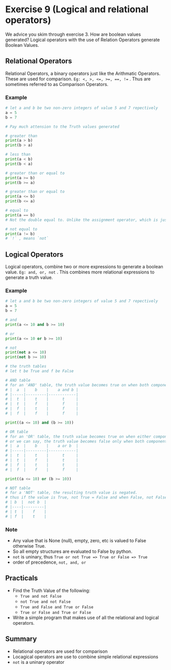# Exercise 9 (Logical and relational operators)
We advice you skim through exercise 3. How are boolean values generated? Logical operators with the use of Relation Operators generate Boolean Values.

## Relational Operators

Relational Operators, a binary operators just like the Arithmatic Operators. These are used for comparison. `Eg: <, >, <=, >=, ==, !=` . Thus are sometimes referred to as Comparison Operators.

### Example

``` python
# let a and b be two non-zero integers of value 5 and 7 repectively
a = 5
b = 7

# Pay much attension to the Truth values generated

# greater than
print(a > b)
print(b > a) 

# less than
print(a < b)
print(b < a) 

# greater than or equal to
print(a >= b)
print(b >= a) 

# greater than or equal to
print(a <= b)
print(b <= a) 

# equal to
print(a == b)
# Not the double equal to. Unlike the assignment operator, which is just a character.

# not equal to
print(a != b)
# `!` , means `not` 
```

## Logical Operators

Logical operators, combine two or more expressions to generate a boolean value. `Eg: and, or, not` . This combines more relational expressions to generate a truth value.

### Example

``` python
# let a and b be two non-zero integers of value 5 and 7 repectively
a = 5
b = 7

# and
print(a <= 10 and b >= 10)

# or
print(a <= 10 or b >= 10)

# not
print(not a <= 10)
print(not b >= 10)

# the truth tables
# let t be True and f be False

# AND table
# for an 'AND' table, the truth value becomes true on when both components are truth.
# |  a  |    b    |    a and b |
# |-----|---------|------------|
# |  t  |    t    |      t     |
# |  t  |    f    |      f     |
# |  f  |    t    |      f     |
# |  f  |    f    |      f     |

print((a <= 10) and (b >= 10))

# OR table
# for an 'OR' table, the truth value becomes true on when either components are truth,
# or we can say, the truth value becomes false only when both components are false.
# |  a  |    b    |    a or b  |
# |-----|---------|------------|
# |  t  |    t    |      t     |
# |  t  |    f    |      t     |
# |  f  |    t    |      t     |
# |  f  |    f    |      f     |

print((a <= 10) or (b >= 10))

# NOT table
# for a 'NOT' table, the resulting truth value is negated.
# thus if the value is True, not True = False and when False, not False = True
# | b  |  not b  |
# |----|---------|
# | t  |    f    |
# | f  |    t    |
```

### Note

* Any value that is None (null), empty, zero, etc is valued to False otherwise True.
* So all empty structures are evaluated to False by python.
* `not` is uninary, thus `True or not True => True or False => True` 
* order of precedence, `not, and, or` 

## Practicals

* Find the Truth Value of the following:
    - `True and not False` 
    - `not True and not False` 
    - `True and False and True or False` 
    - `True or False and True or False` 
* Write a simple program that makes use of all the relational and logical operators.

## Summary

* Relational operators are used for comparison
* Locagical operators are use to combine simple relational expressions
* `not` is a uninary operator


